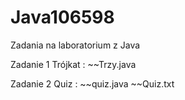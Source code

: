 # Java106598
Zadania na laboratorium z Java



Zadanie 1 Trójkat :
~~Trzy.java

Zadanie 2 Quiz :
~~quiz.java
~~Quiz.txt
